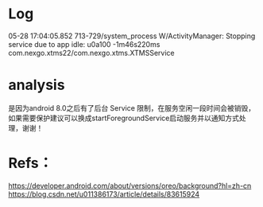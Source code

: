 

# Log

05-28 17:04:05.852 713-729/system_process W/ActivityManager: Stopping service due to app idle: u0a100 -1m46s220ms com.nexgo.xtms22/com.nexgo.xtms.XTMSService

# analysis

是因为android 8.0之后有了后台 Service 限制，在服务空闲一段时间会被销毁，如果需要保护建议可以换成startForegroundService启动服务并以通知方式处理，谢谢！

# Refs：

https://developer.android.com/about/versions/oreo/background?hl=zh-cn
		https://blog.csdn.net/u011386173/article/details/83615924